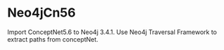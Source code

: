 # Neo4jCn56
Import ConceptNet5.6 to Neo4j 3.4.1. Use Neo4j Traversal Framework to extract paths from conceptNet.
